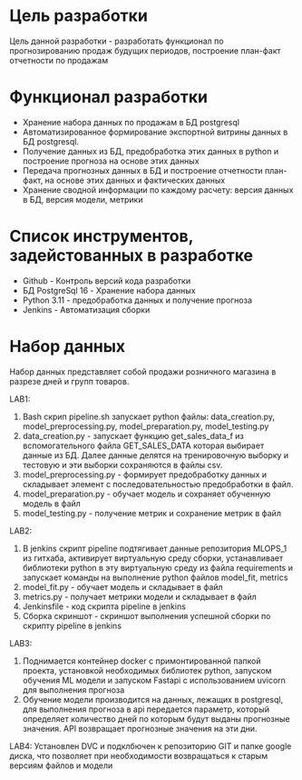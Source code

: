 # Цель разработки  
Цель данной разработки - разработать функционал по прогнозированию продаж будущих периодов, построение план-факт отчетности по продажам  
  
# Функционал разработки  
- Хранение набора данных по продажам в БД postgresql
- Автоматизированное формирование экспортной витрины данных в БД postgresql.  
- Получение данных из БД, предобработка этих данных в python и построение прогноза на основе этих данных
- Передача прогнозных данных в БД и построение отчетности план-факт, на основе этих данных и фактических данных
- Хранение сводной информации по каждому расчету: версия данных в БД, версия модели, метрики
  
# Список инструментов, задейстованных в разработке  
- Github - Контроль версий кода разработки  
- БД PostgreSql 16 - Хранение набора данных
- Python 3.11 - предобработка данных и получение прогноза  
- Jenkins - Автоматизация сборки

# Набор данных  
Набор данных представляет собой продажи розничного магазина в разрезе дней и групп товаров. 

LAB1:
1. Bash скрип pipeline.sh запускает python файлы: data_creation.py, model_preprocessing.py, model_preparation.py, model_testing.py
2. data_creation.py - запускает функцию get_sales_data_f из вспомогательного файла GET_SALES_DATA которая выбирает данные из БД. 
Далее данные делятся на тренировочную выборку и тестовую и эти выборки сохраняются в файлы csv.
3. model_preprocessing.py - формирует предобработку данных и складывает элемент с последовательностью предобработки в файл.
4. model_preparation.py - обучает модель и сохраняет обученную модель в файл
5. model_testing.py - получение метрик и сохранение метрик в файл

LAB2:
1. В jenkins скрипт pipeline подтягивает данные репозитория MLOPS_1 из гитхаба, активирует виртуальную среду сборки, устанавливает библиотеки 
python в эту виртуальную среду из файла requirements и запускает команды на выполнение python файлов model_fit, metrics
2. model_fit.py - обучает модель и складывает в файл
3. metrics.py - получает метрики модели и складывает в файл
4. Jenkinsfile - код скрипта pipeline в jenkins
5. Сборка скриншот - скриншот выполнения успешной сборки по скрипту pipeline в jenkins

LAB3:
1. Поднимается контейнер docker с примонтированной папкой проекта, установкой необходимых библиотек python, запуском обучения ML модели и
запуском Fastapi с использованием uvicorn для выполнения прогноза
2. Обучение модели производится на данных, лежащих в postgresql, для выполнения прогноза в api передается параметр, который определяет 
количество дней по которым будут выданы прогнозные значения. API возвращает прогнозные значения на эти дни.

LAB4:
Установлен DVC и подклбючен к репозиторию GIT и папке google диска, что позволяет при необходимости возвращаться к старым версиям файлов и модели